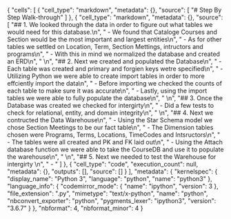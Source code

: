 {
 "cells": [
  {
   "cell_type": "markdown",
   "metadata": {},
   "source": [
    "# Step By Step Walk-through"
   ]
  },
  {
   "cell_type": "markdown",
   "metadata": {},
   "source": [
    "## 1. We looked through the data in order to figure out what tables we would need for this database.\n",
    "    - We found that Cataloge Courses and Section would be the most important and largest entities\n",
    "    - As for other tables we settled on Location, Term, Section Mettings, intructors and programs\n",
    "    - With this in mind we normalized the database and created an ERD\n",
    "    \n",
    "## 2. Next we created and populated the Database\n",
    "    - Each table was created and primary and forgien keys wetre specified\n",
    "    - Utilizing Python we were able to create import tables in order to more effciently import the data\n",
    "    - Before importing we checked the counts of each table to make sure it was accurate\n",
    "    - Lastly, using the import tables we were able to fully populate the database\n",
    "    \n",
    "## 3. Once the Database was created we checked for intergirty\n",
    "    - Did a few tests to check for relational, entity, and domain integrity\n",
    "    \n",
    "## 4. Next we contructed the Data Warehouse\n",
    "    - Using the Star Schema model we chose Section Meetings to be our fact table\n",
    "    - The Dimension tables chosen were Programs, Terms, Locations, TimeCodes and Intsructors\n",
    "    - The tables were all created and PK and FK laid out\n",
    "    - Using the Attach database function we were able to take the CourseDB and use it to populate the warehouse\n",
    "    \n",
    "## 5. Next we needed to test the Warehouse for intergirty \n",
    "    - "
   ]
  },
  {
   "cell_type": "code",
   "execution_count": null,
   "metadata": {},
   "outputs": [],
   "source": []
  }
 ],
 "metadata": {
  "kernelspec": {
   "display_name": "Python 3",
   "language": "python",
   "name": "python3"
  },
  "language_info": {
   "codemirror_mode": {
    "name": "ipython",
    "version": 3
   },
   "file_extension": ".py",
   "mimetype": "text/x-python",
   "name": "python",
   "nbconvert_exporter": "python",
   "pygments_lexer": "ipython3",
   "version": "3.6.7"
  }
 },
 "nbformat": 4,
 "nbformat_minor": 4
}
